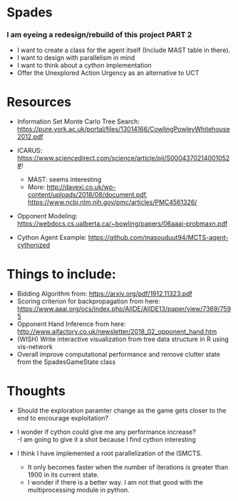 # Spades


### I am eyeing a redesign/rebuild of this project PART 2
- I want to create a class for the agent itself (Include MAST table in there).
- I want to design with parallelism in mind
- I want to think about a cython implementation
- Offer the Unexplored Action Urgency as an alternative to UCT

# Resources
- Information Set Monte Carlo Tree Search: https://pure.york.ac.uk/portal/files/13014166/CowlingPowleyWhitehouse2012.pdf
- ICARUS: https://www.sciencedirect.com/science/article/pii/S0004370214001052#!
    - MAST: seems interesting
    - More: http://davexi.co.uk/wp-content/uploads/2018/08/document.pdf, https://www.ncbi.nlm.nih.gov/pmc/articles/PMC4561326/
- Opponent Modeling: https://webdocs.cs.ualberta.ca/~bowling/papers/06aaai-probmaxn.pdf

- Cython Agent Example: https://github.com/masouduut94/MCTS-agent-cythonized

# Things to include:
- Bidding Algorithm from: https://arxiv.org/pdf/1912.11323.pdf
- Scoring criterion for backpropagation from here: https://www.aaai.org/ocs/index.php/AIIDE/AIIDE13/paper/view/7369/7595
- Opponent Hand Inference from here: http://www.aifactory.co.uk/newsletter/2018_02_opponent_hand.htm
- (WISH) Write interactive visualization from tree data structure in R using vis-network
- Overall improve computational performance and remove clutter state from the SpadesGameState class


# Thoughts
- Should the exploration paramter change as the game gets closer to the end to encourage exploitation?
- I wonder if cython could give me any performance increase?  
    -I am going to give it a shot because I find cython interesting
  
- I think I have implemented a root parallelization of the ISMCTS.  
    - It only becomes faster when the number of iterations is greater than 1900 in its current state.
    - I wonder if there is a better way. I am not that good with the multiprocessing module in python.